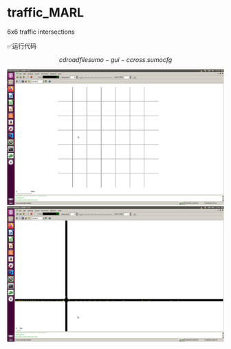 # traffic_MARL

6x6 traffic intersections

✅运行代码

```math
cd roadfile
sumo-gui -c cross.sumocfg 
```


![image](https://github.com/lich14/traffic_MARL/blob/master/1.png)
![image](https://github.com/lich14/traffic_MARL/blob/master/2.png)


